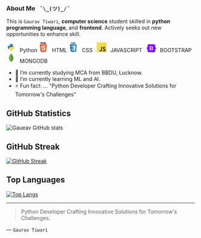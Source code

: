 ### About Me &nbsp; `¯\_(ツ)_/¯`

This is `Gaurav Tiwari`, __computer science__ student skilled in  __python programming language__, and  __frontend__. Actively seeks out new opportunities to enhance skill.
<br>
      
<img style="margin-right:10px" width="26px" src="https://github.com/PrinceCorwin/Useful-tech-icons/blob/main/images/python.png?raw=false" />Python
<img style="margin-right:10px" width="26px" src="https://github.com/PrinceCorwin/Useful-tech-icons/blob/main/images/HTML.png?raw=false" />HTML
<img style="margin-right:10px" width="26px" src="https://github.com/PrinceCorwin/Useful-tech-icons/blob/main/images/css.png?raw=false" />CSS &nbsp;
<img style="margin-right:10px" width="26px" src="https://github.com/PrinceCorwin/Useful-tech-icons/blob/main/images/javascript.png?raw=false" />JAVASCRIPT &nbsp;
<img style="margin-right:10px" width="26px" src="https://github.com/PrinceCorwin/Useful-tech-icons/blob/main/images/bootstrap-logo.png?raw=false" />BOOTSTRAP
<img style="margin-right:10px" width="26px" src="https://github.com/PrinceCorwin/Useful-tech-icons/blob/main/images/mongodb-leaf.png?raw=false" />MONGODB
      
<!--
**0gaurav4/0gaurav4** is a ✨ _special_ ✨ repository because its `README.md` (this file) appears on your GitHub profile.

Here are some ideas to get you started:

- 🔭 I’m currently working on ...
- 🌱 I’m currently learning ...
- 👯 I’m looking to collaborate on ...
- 🤔 I’m looking for help with ...
- 💬 Ask me about ...
- 📫 How to reach me: ...
- 😄 Pronouns: ...
- ⚡ Fun fact: ...
-->

- 🔭 I’m currently studying MCA from BBDU, Lucknow.
- 🌱 I’m currently learning ML and AI.
- ⚡ Fun fact: ... "Python Developer Crafting Innovative Solutions for Tomorrow's Challenges"


## GitHub Statistics


![Gaueav GitHub stats](https://github-readme-stats.vercel.app/api?username=0gaurav4&show_icons=true&theme=transparent)


## GitHub Streak

[![GitHub Streak](http://github-readme-streak-stats.herokuapp.com?user=0gaurav4&theme=dark)](https://git.io/streak-stats)

## Top Languages 

[![Top Langs](https://github-readme-stats.vercel.app/api/top-langs/?username=0gaurav4&layout=compact&theme=vision-friendly-dark)](https://github.com/0gaurav4/github-readme-stats)

---
> Python Developer Crafting Innovative Solutions for Tomorrow's Challenges.

— `Gaurav Tiwari`


<!-- ![Snake animation](https://github.com/0gaurav4/0gaurav4/blob/output/github-contribution-grid-snake.svg) -->





      

